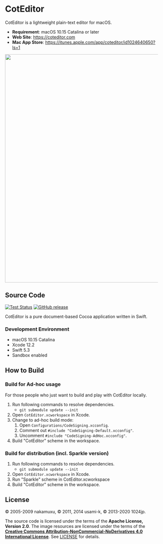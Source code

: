 # CotEditor

CotEditor is a lightweight plain-text editor for macOS.

- **Requirement**: macOS 10.15 Catalina or later
- **Web Site**: <https://coteditor.com>
- **Mac App Store**: <https://itunes.apple.com/app/coteditor/id1024640650?ls=1>

<img src="screenshot@2x.png" width="750"/>

## Source Code

[![Test Status](https://github.com/coteditor/CotEditor/workflows/Test/badge.svg)](https://github.com/coteditor/CotEditor/actions?query=workflow%3ATest)
[![GitHub release](https://img.shields.io/github/release/coteditor/CotEditor.svg)](https://github.com/coteditor/CotEditor/releases/latest)

CotEditor is a pure document-based Cocoa application written in Swift.

### Development Environment

- macOS 10.15 Catalina
- Xcode 12.2
- Swift 5.3
- Sandbox enabled

## How to Build

### Build for Ad-hoc usage

For those people who just want to build and play with CotEditor locally.

1. Run following commands to resolve dependencies.
   - `git submodule update --init`
1. Open `CotEditor.xcworkspace` in Xcode.
1. Change to ad-hoc build mode:
   1. Open `Configurations/CodeSigning.xcconfig`.
   1. Comment out `#include "CodeSigning-Default.xcconfig"`.
   1. Uncomment `#include "CodeSigning-AdHoc.xcconfig"`.
1. Build "CotEditor" scheme in the workspace.

### Build for distribution (incl. Sparkle version)

1. Run following commands to resolve dependencies.
   - `git submodule update --init`
1. Open `CotEditor.xcworkspace` in Xcode.
1. Run "Sparkle" scheme in CotEditor.xcworkspace
1. Build "CotEditor" scheme in the workspace.

## License

© 2005-2009 nakamuxu,
© 2011, 2014 usami-k,
© 2013-2020 1024jp.

The source code is licensed under the terms of the **Apache License, Version 2.0**. The image resources are licensed under the terms of the [**Creative Commons Attribution-NonCommercial-NoDerivatives 4.0 International License**](https://creativecommons.org/licenses/by-nc-nd/4.0/). See [LICENSE](LICENSE) for details.
